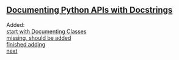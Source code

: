 ## [Documenting Python APIs with Docstrings](https://developer.lsst.io/v/DM-15183/python/numpydoc.html#documenting-python-apis-with-docstrings)

Added:  
[start with Documenting Classes](https://developer.lsst.io/v/DM-15183/python/numpydoc.html#documenting-classes)  
[missing, should be added](https://developer.lsst.io/v/DM-15183/python/numpydoc.html#sections-in-class-docstrings)  
[finished adding](https://developer.lsst.io/v/DM-15183/python/numpydoc.html#placement-of-class-docstrings)  
[next](https://developer.lsst.io/v/DM-15183/python/numpydoc.html#examples-of-class-docstrings)  
